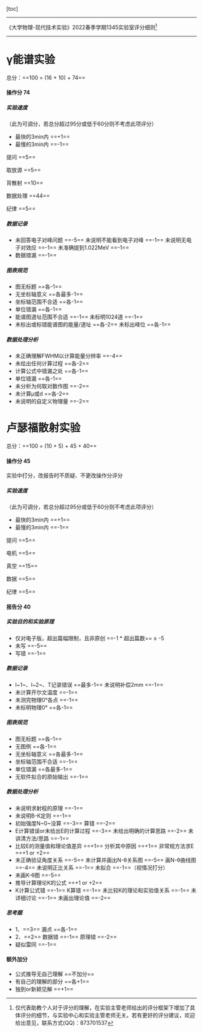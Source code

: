 [toc]

---

《大学物理-现代技术实验》2022春季学期1345实验室评分细则[^说明]

---

# γ能谱实验

总分：==100 = (16 + 10) + 74==

#### 操作分 74

##### 实验速度

（此为可调分，若总分超过95分或低于60分则不考虑此项评分）

- 最快的3min内 ==+1==
- 最慢的3min内 ==-1==

提问 ==5==

取放源 ==5==

背散射 ==10==

数据处理 ==44==

纪律 ==5==

##### 数据记录

- 未回答电子对峰问题 ==-5==  未说明不能看到电子对峰 ==-1==  未说明无电子对效应 ==-1==  未准确提到1.022MeV ==-1==
- 数据错漏 ==-1==

##### 图表规范

- 图无标题 ==各-1==
- 无坐标轴意义 ==各最多-1==
- 坐标轴范围不合适 ==各-1==
- 单位错漏 ==各-1==
- 能谱图道址范围不合适 ==-1==  未标明1024道 ==-1==
- 未标出或标错能谱图的能量/道址 ==各-2==  未标出峰位 ==各-1==

##### 数据处理分析

- 未正确理解FWHM以计算能量分辨率 ==-4==
- 未给出任何计算过程 ==各-2==
- 计算公式中错漏之处 ==各-1==
- 单位错漏 ==各-1==
- 未分析为何取对数作图 ==-2==
- 未计算μ或d ==各-2==
- 未说明的自定义物理量 ==-2==

# 卢瑟福散射实验

总分：==100 = (10 + 5) + 45 + 40==

#### 操作分 45

实验中打分，改报告时不质疑、不更改操作分评分

##### 实验速度

（此为可调分，若总分超过95分或低于60分则不考虑此项评分）

- 最快的3min内 ==+1==
- 最慢的3min内 ==-1==

提问 ==5==

电机 ==5==

真空 ==15==

数据 ==5==

纪律 ==5==

#### 报告分 40

##### 实验目的和实验原理

- 仅对电子版，超出篇幅限制，且非原创 ==-1 * 超出篇数== ≥ -5
- 未写 ==-5==
- 写错 ==-1==

##### 数据记录

- l~1~、l~2~、T记录错误 ==最多-1==  未说明补偿2mm ==-1==
- 未计算开尔文温度 ==-1==
- 未测完物理0°各点 ==-1==
- 未标明物理0° ==各-1==

##### 图表规范

- 图无标题 ==各-1==
- 无图例 ==各-1==
- 无坐标轴意义 ==各最多-1==
- 坐标轴范围不合适 ==-1==
- 单位错漏 ==各最多-1==
- 无软件拟合的原始输出 ==-1==

##### 数据处理分析

- 未说明求射程的原理 ==-1==
- 未说明B-K定则 ==-1==
- 初始强度N~0~没算 ==-3==  算错 ==-2==
- E计算错误or未给出E的计算过程 ==-3==  未给出明确的计算思路 ==-2==  未讲清方法/思路 ==-1==
- 比较E的测量值和理论值差异 ==+1==  分析其中原因 ==+1==  非常规方法求E ==+1 or +2==
- 未正确验证角度关系 ==-5==  未计算并画出N-θ关系图 ==-5==  画N-θ曲线图 ==-4==  未说明正比关系 ==-1==  未拟合 ==-1==（视情况打分）
- 未画K-θ图 ==-5==
- 推导计算理论K的公式 ==+1 or +2==
- K计算公式错 ==-1==  K算错 ==-1==  未比较K的理论和实验值关系 ==-1==  未详细讨论 ==-1==  未画出理论值 ==-2==

##### 思考题

- 1、==3==  漏点 ==各-1==
- 2、==2==  数据错 ==-1==  原理错 ==-2==
- 疑似雷同 ==-1==

#### 额外加分

- 公式推导无自己理解 ==不加分==
- 有自己的理解的部分 ==各+1==
- 独到or新颖见解 ==+1==



[^说明]:仅代表助教个人对于评分的理解，在实验主管老师给出的评分框架下增加了具体评分的细节，与实验中心和实验主管老师无关。若有更好的评分建议，欢迎给出意见，联系方式(QQ)：873701537
